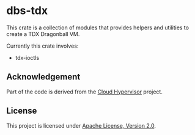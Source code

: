 # dbs-tdx

This crate is a collection of modules that provides helpers and utilities to create a TDX Dragonball VM.

Currently this crate involves:
- tdx-ioctls

## Acknowledgement

Part of the code is derived from the [Cloud Hypervisor](https://github.com/cloud-hypervisor/cloud-hypervisor) project.

## License

This project is licensed under [Apache License, Version 2.0](http://www.apache.org/licenses/LICENSE-2.0).
